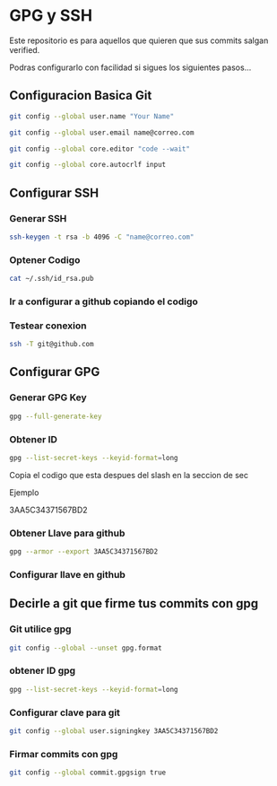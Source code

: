 # GPG y SSH

Este repositorio es para aquellos que quieren que sus commits salgan verified. 

Podras configurarlo con facilidad si sigues los siguientes pasos...

## Configuracion Basica Git

```bash
git config --global user.name "Your Name"
```

```bash
git config --global user.email name@correo.com
```

```bash
git config --global core.editor "code --wait"
```

```bash
git config --global core.autocrlf input
```

## Configurar SSH
### Generar SSH

```bash
ssh-keygen -t rsa -b 4096 -C "name@correo.com"
```
### Optener Codigo
```bash
cat ~/.ssh/id_rsa.pub
```

### Ir a configurar a github copiando el codigo

### Testear conexion
```bash
ssh -T git@github.com
```

## Configurar GPG

### Generar GPG Key
```bash
gpg --full-generate-key
```

### Obtener ID

```bash
gpg --list-secret-keys --keyid-format=long
```

Copia el codigo que esta despues del slash en la seccion de sec

Ejemplo

3AA5C34371567BD2 

### Obtener Llave para github

```bash
gpg --armor --export 3AA5C34371567BD2
```

### Configurar llave en github


## Decirle a git que firme tus commits con gpg

### Git utilice gpg
```bash
git config --global --unset gpg.format
```

### obtener ID gpg 
```bash
gpg --list-secret-keys --keyid-format=long

```

### Configurar clave para git

```bash
git config --global user.signingkey 3AA5C34371567BD2

```

### Firmar commits con gpg
```bash
git config --global commit.gpgsign true
```

